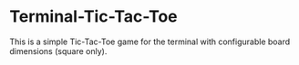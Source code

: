 # Terminal-Tic-Tac-Toe
This is a simple Tic-Tac-Toe game for the terminal with configurable board dimensions (square only).
